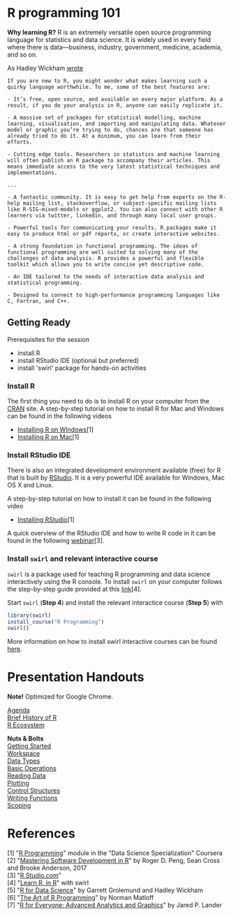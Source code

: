 # R programming 101

__Why learning R?__ R is an extremely versatile open source programming language for statistics and data science. It is widely used in every field where there is data—business, industry, government, medicine, academia, and so on.

As Hadley Wickham [wrote](http://adv-r.had.co.nz/Introduction.html)

```
If you are new to R, you might wonder what makes learning such a quirky language worthwhile. To me, some of the best features are:

- It’s free, open source, and available on every major platform. As a result, if you do your analysis in R, anyone can easily replicate it.

- A massive set of packages for statistical modelling, machine learning, visualisation, and importing and manipulating data. Whatever model or graphic you’re trying to do, chances are that someone has already tried to do it. At a minimum, you can learn from their efforts.

- Cutting edge tools. Researchers in statistics and machine learning will often publish an R package to accompany their articles. This means immediate access to the very latest statistical techniques and implementations.

...

- A fantastic community. It is easy to get help from experts on the R-help mailing list, stackoverflow, or subject-specific mailing lists like R-SIG-mixed-models or ggplot2. You can also connect with other R learners via twitter, linkedin, and through many local user groups.

- Powerful tools for communicating your results. R packages make it easy to produce html or pdf reports, or create interactive websites.

- A strong foundation in functional programming. The ideas of functional programming are well suited to solving many of the challenges of data analysis. R provides a powerful and flexible toolkit which allows you to write concise yet descriptive code.

- An IDE tailored to the needs of interactive data analysis and statistical programming.

- Designed to connect to high-performance programming languages like C, Fortran, and C++.
```


## Getting Ready

Prerequisites for the session

- install R
- install RStudio IDE (optional but preferred)
- install 'swirl' package for hands-on activities

### Install R

The first thing you need to do is to install R on your computer from the [CRAN](https://cran.r-project.org/) site. A step-by-step tutorial on how to install R for Mac and Windows can be found in the following videos

- [Installing R on WIndows](https://www.youtube.com/watch?v=Ohnk9hcxf9M&feature=youtu.be)[1]    
- [Installing R on Mac](https://www.youtube.com/watch?v=uxuuWXU-7UQ&feature=youtu.be)[1]  


### Install RStudio IDE

There is also an integrated development environment available (free) for R that is built by [RStudio](https://www.rstudio.com/products/rstudio/download/). It is a very powerful IDE available for Windows, Mac OS X and Linux. 

A step-by-step tutorial on how to install it can be found in the following video

- [Installing RStudio](https://www.youtube.com/watch?v=bM7Sfz-LADM&feature=youtu.be)[1]

A quick overview of the RStudio IDE and how to write R code in it can be found in the following [webinar](https://www.rstudio.com/resources/webinars/rstudio-essentials-webinar-series-part-1/)[3].

### Install `swirl` and relevant interactive course

`swirl` is a package used for teaching R programming and data science interactively using the R console. To install `swirl` on your computer follows the step-by-step guide provided at this [link](http://swirlstats.com/students.html)[4].

Start `swirl` (__Step 4__) and install the relevant interactice course (__Step 5__) with 

```r
library(swirl)
install_course("R Programming")
swirl()
```

More information on how to install swirl interactive courses can be found [here](https://github.com/swirldev/swirl_courses).

# Presentation Handouts

__Note!__ Optimized for Google Chrome.

[Agenda](http://htmlpreview.github.io/?https://github.com/Statoil/R_programming_101/blob/master/presentations/00_agenda.html#/)  
[Brief History of R](http://htmlpreview.github.io/?https://github.com/Statoil/R_programming_101/blob/master/presentations/01_historyR.html)  
[R Ecosystem](http://htmlpreview.github.io/?https://github.com/Statoil/R_programming_101/blob/master/presentations/02_the_R_ecosystem.html)  

__Nuts & Bolts__  
[Getting Started](http://htmlpreview.github.io/?https://github.com/Statoil/R_programming_101/blob/master/presentations/03_01_R_nuts_and_bolts_getting_started.html)  
[Workspace](http://htmlpreview.github.io/?https://github.com/Statoil/R_programming_101/blob/master/presentations/03_02_R_nuts_and_bolts_workspace.html)  
[Data Types](http://htmlpreview.github.io/?https://github.com/Statoil/R_programming_101/blob/master/presentations/03_03_R_nuts_and_bolts_data_types.html)  
[Basic Operations](http://htmlpreview.github.io/?https://github.com/Statoil/R_programming_101/blob/master/presentations/03_04_R_nuts_and_bolts_basic_operations.html)  
[Reading Data](http://htmlpreview.github.io/?https://github.com/Statoil/R_programming_101/blob/master/presentations/03_05_R_nuts_and_bolts_reading.html)  
[Plotting](http://htmlpreview.github.io/?https://github.com/Statoil/R_programming_101/blob/master/presentations/03_06_R_nuts_and_bolts_plotting.html)  
[Control Structures](http://htmlpreview.github.io/?https://github.com/Statoil/R_programming_101/blob/master/presentations/03_07_R_nuts_and_bolts_control_structures.html)  
[Writing Functions](http://htmlpreview.github.io/?https://github.com/Statoil/R_programming_101/blob/master/presentations/03_08_R_nuts_and_bolts_functions.html)  
[Scoping](http://htmlpreview.github.io/?https://github.com/Statoil/R_programming_101/blob/master/presentations/03_09_R_nuts_and_bolts_scoping.html)  

# References

[1] "[R Programming](https://www.coursera.org/learn/r-programming)" module in the "Data Science Specialization" Coursera  
[2] "[Mastering Software Development in R](http://rdpeng.github.io/RProgDA/)" by Roger D. Peng, Sean Cross and Brooke Anderson, 2017  
[3] "[R Studio.com](https://www.rstudio.com/)"  
[4] "[Learn R, in R](http://swirlstats.com/)" with swirl  
[5] "[R for Data Science](http://r4ds.had.co.nz/)" by Garrett Grolemund and Hadley Wickham  
[6] "[The Art of R Programming](http://shop.oreilly.com/product/9781593273842.do)" by Norman Matloff  
[7] "[R for Everyone: Advanced Analytics and Graphics](https://www.goodreads.com/book/show/20306869-r-for-everyone)" by Jared P. Lander
